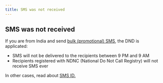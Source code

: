 ```yaml
---
title: SMS was not received
---
```


## SMS was not received
If you are from India and send [bulk (promotional) SMS](https://www.bulkgate.com/en/solutions/sms/#bulk-sms), the DND is applicated: 
- SMS will not be delivered to the recipients between 9 PM and 9 AM 
- Recipients registered with NDNC (National Do Not Call Registry) will not receive SMS ever

In other cases, read about [SMS ID.](history.md#what-is-sms-id-and-where-can-i-find-it)
